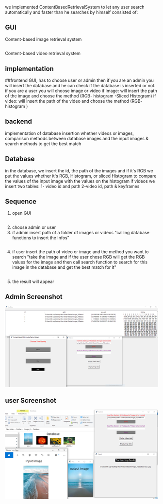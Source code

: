 we implemented ContentBasedRetrievalSystem to let any user search automatically and faster than he searches by himself 
consisted of:
## GUI 
Content-based image retrieval system
##
Content-based video retrieval system
##  implementation
##frontend
GUI, has to choose user or admin then if you are an admin you will insert the database and he can check if the database is inserted or not.
if you are a user you will choose image or video
if image:
will insert the path of the image and choose the method (RGB- histogram -Sliced Histogram)
if video:
will insert the path of the video and choose the method (RGB- histogram )

## backend 

implementation of database insertion whether videos or images, comparison methods between database images and the input images & search methods to get the best match 

## Database
 in the database, we insert the id, the path of the images and if it's RGB we put the values whether it's RGB, Histogram, or sliced Histogram to compare the values of the input image with the values on the histogram 
if videos we insert two tables:
1- video id and path
2-video id, path & keyframes

## Sequence

1. open GUI
##
2. choose admin or user
3. if admin insert path of a folder of images or videos "calling database functions to insert the Infos"
##
4. if user insert the path of video or image and the method you want to search 
"take the image and if the user chose RGB will get the RGB values for the image and then call search function to search for this image in the database and get the best match for it"
##
5. the result will appear 

## Admin Screenshot
![Admin](https://github.com/alymostafa1/ContentBasedRetrivalSystem/blob/main/screenshots/admin.PNG)


## user Screenshot
![User](https://github.com/alymostafa1/ContentBasedRetrivalSystem/blob/main/screenshots/user.PNG)


